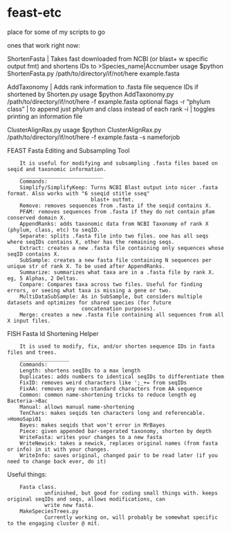 # feast-etc
place for some of my scripts to go

ones that work right now:

ShortenFasta | Takes fast downloaded from NCBI (or blast+ w specific output fmt) and shortens IDs to >Species_name|Accnumber
usage $python ShortenFasta.py /path/to/directory/if/not/here example.fasta

AddTaxonomy | Adds rank information to .fasta file sequence IDs if shortened by Shorten.py
usage $python AddTaxonomy.py /path/to/directory/if/not/here -f example.fasta
	optional flags
	-r “phylum class” | to append just phylum and class instead of each rank
	-i | toggles printing an information file

ClusterAlignRax.py
usage $python ClusterAlignRax.py /path/to/directory/if/not/here -f example.fasta -s nameforjob





FEAST Fasta Editing and Subsampling Tool

        It is useful for modifying and subsampling .fasta files based on seqid and taxonomic information.
        ___________________________
        Commands:
        Simplify/SimplifyKeep: Turns NCBI Blast output into nicer .fasta format. Also works with "6 sseqid stitle sseq"      
                               blast+ outfmt.
        Remove: removes sequences from .fasta if the seqid contains X.
        PFAM: removes sequences from .fasta if they do not contain pfam conserved domain X.
        AppendRanks: adds taxonomic data from NCBI Taxonomy of rank X (phylum, class, etc) to seqID.
        Separate: splits .fasta file into two files. one has all seqs where seqIDs contains X, other has the remaining seqs.
        Extract: creates a new .fasta file containing only sequences whose seqID contains X.
        SubSample: creates a new fasta file containing N sequences per unique str of rank X. To be used after AppendRanks.
        Summarize: summarizes what taxa are in a .fasta file by rank X. eg, 5 Alphas, 2 Deltas.
        Compare: Compares taxa across two files. Useful for finding errors, or seeing what taxa is missing a gene or two.
        MultiDataSubSample: As in SubSample, but considers multiple datasets and optimizes for shared species (for future 
                            concatenation purposes).
        Merge: creates a new .fasta file containing all sequences from all X input files.
FISH Fasta Id Shortening Helper

        It is used to modify, fix, and/or shorten sequence IDs in fasta files and trees.
        ________________
        Commands:
        Length: shortens seqIDs to a max length
        Duplicates: adds numbers to identical seqIDs to differentiate them
        FixID: removes weird characters like ';_+= from seqIDs
        FixAA: removes any non-standard characters from AA sequence
        Common: common name-shortening tricks to reduce length eg Bacteria->Bac
        Manual: allows manual name-shortening
        TenChars: makes seqids ten characters long and referencable. >HomoSapi01
        Bayes: makes seqids that won't error in MrBayes
        Piece: given appended bar-seperated taxonomy, shorten by depth
        WriteFasta: writes your changes to a new fasta
        WriteNewick: takes a newick, replaces original names (from fasta or info) in it with your changes.
        WriteInfo: saves original, changed pair to be read later (if you need to change back ever, do it)
        
Useful things:

        Fasta class.
                unfinished, but good for coding small things with. keeps original seqIDs and seqs, allows modifications, can 
                write new fasta.
        MakeSpeciesTrees.py
                Currently working on, will probably be somewhat specific to the engaging cluster @ mit.

